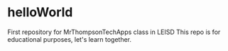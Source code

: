 # helloWorld
First repository for MrThompsonTechApps class in LEISD
This repo is for educational purposes, let's learn together.
